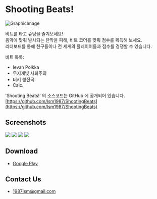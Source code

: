 Shooting Beats!
===
![GraphicImage](images/GraphicImage.png)

비트를 타고 슈팅을 즐겨보세요!  
음악에 맞춰 발사되는 탄막을 피해, 비트 코어를 맞춰 점수를 획득해 보세요.  
리더보드를 통해 친구들이나 전 세계의 플레이어들과 점수를 경쟁할 수 있습니다.  

비트 목록:
- Ievan Polkka
- 무지개빛 사회주의
- 터키 행진곡
- Calc.

'Shooting Beats!' 의 소스코드는 GitHub 에 공개되어 있습니다.
[https://github.com/lsm1987/ShootingBeats](https://github.com/lsm1987/ShootingBeats)

## Screenshots
![](images/Screenshot_Ready_Phone_5_5.png)
![](images/Screenshot_Play1_Phone_5_5.png)
![](images/Screenshot_Play2_Phone_5_5.png)
![](images/Screenshot_List_Phone_5_5.png)

## Download
- [Google Play](https://play.google.com/store/apps/details?id=com.lsm1987.ShootingBeats)

## Contact Us
- 1987lsm@gmail.com